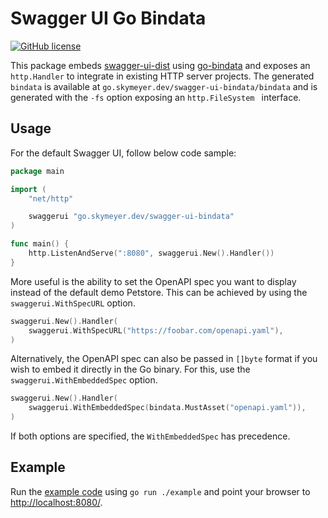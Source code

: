# Swagger UI Go Bindata

[![GitHub license](https://img.shields.io/github/license/skymeyer/swagger-ui-go-bindata)](https://github.com/skymeyer/swagger-ui-go-bindata/blob/main/LICENSE)

This package embeds [swagger-ui-dist](https://github.com/swagger-api/swagger-ui/tree/master/dist) using
[go-bindata](https://github.com/go-bindata/go-bindata) and exposes an `http.Handler` to integrate in existing HTTP server projects. The generated `bindata` is available at `go.skymeyer.dev/swagger-ui-bindata/bindata` and is generated with the `-fs` option exposing an `http.FileSystem ` interface.

## Usage

For the default Swagger UI, follow below code sample:

```go
package main

import (
	"net/http"

	swaggerui "go.skymeyer.dev/swagger-ui-bindata"
)

func main() {
	http.ListenAndServe(":8080", swaggerui.New().Handler())
}
```

More useful is the ability to set the OpenAPI spec you want to display instead of the default demo Petstore. This can be achieved by using the `swaggerui.WithSpecURL` option.

```go
swaggerui.New().Handler(
    swaggerui.WithSpecURL("https://foobar.com/openapi.yaml"),
)
```

Alternatively, the OpenAPI spec can also be passed in `[]byte` format if you wish to embed it directly in the Go binary. For this, use the `swaggerui.WithEmbeddedSpec` option.

```go
swaggerui.New().Handler(
    swaggerui.WithEmbeddedSpec(bindata.MustAsset("openapi.yaml")),
)
```

If both options are specified, the `WithEmbeddedSpec` has precedence.

## Example

Run the [example code](example/main.go) using `go run ./example` and point your browser to [http://localhost:8080/](http://localhost:8080/).

